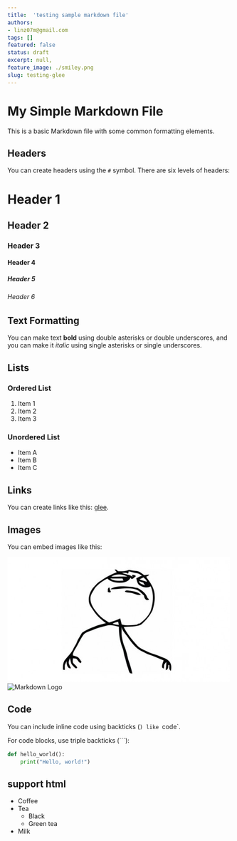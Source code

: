 ```yaml
---
title:  'testing sample markdown file'
authors:
- linz07m@gmail.com
tags: []
featured: false
status: draft
excerpt: null,
feature_image: ./smiley.png
slug: testing-glee
---
```


# My Simple Markdown File

This is a basic Markdown file with some common formatting elements.

## Headers

You can create headers using the `#` symbol. There are six levels of headers:

# Header 1
## Header 2
### Header 3
#### Header 4
##### Header 5
###### Header 6

## Text Formatting

You can make text **bold** using double asterisks or double underscores, and you can make it *italic* using single asterisks or single underscores.

## Lists

### Ordered List

1. Item 1
2. Item 2
3. Item 3

### Unordered List

- Item A
- Item B
- Item C

## Links

You can create links like this: [glee](https://github.com/HexmosTech/glee).

## Images

You can embed images like this:

![sticky](./sticky.jpg)
![Markdown Logo](https://markdown-here.com/img/icon256.png)

## Code

You can include inline code using backticks (`) like `code`.

For code blocks, use triple backticks (```):

```python
def hello_world():
    print("Hello, world!")
```

## support html

<ul>
  <li>Coffee</li>
  <li>Tea
    <ul>
      <li>Black</li>
      <li>Green tea</li>
    </ul>
  </li>
  <li>Milk</li>
</ul>